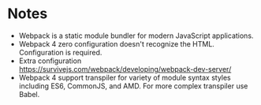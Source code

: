 # Notes

* Webpack is a static module bundler for modern JavaScript applications. 
* Webpack 4 zero configuration doesn't recognize the HTML. Configuration is required.
* Extra configuration https://survivejs.com/webpack/developing/webpack-dev-server/
* Webpack 4 support transpiler for variety of module syntax styles including ES6, CommonJS, and AMD. For more complex transpiler use Babel.
